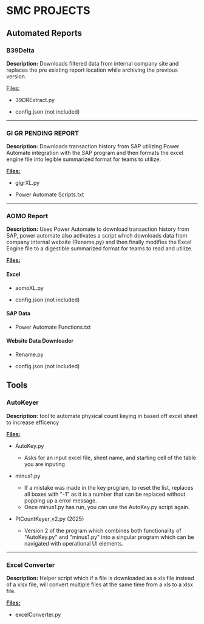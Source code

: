 # SMC PROJECTS

## Automated Reports

### B39Delta

**Description:** Downloads filtered data from internal company site and replaces the pre existing report location while archiving the previous version.

<u> Files: </u>

- 39DRExtract.py

- config.json (not included)

---

### GI GR PENDING REPORT

**Description:** Downloads transaction history from SAP utilizing Power Automate integration with the SAP program and then formats the excel engine file into legible summarized format for teams to utilize.

**<u> Files: </u>**

- gigrXL.py

- Power Automate Scripts.txt

---

### AOMO Report

**Description:** Uses Power Automate to download transaction history from SAP, power automate also activates a script which downloads data from company internal website (Rename.py) and then finally modifies the Excel Engine file to a digestible summarized format for teams to read and utilize.

**<u> Files: </u>**

#### Excel

- aomoXL.py

- config.json (not included)

#### SAP Data

- Power Automate Functions.txt

#### Website Data Downloader

- Rename.py

- config.json (not included)

## Tools

### AutoKeyer

**Description:** tool to automate physical count keying in based off excel sheet to increase efficency

**<u> Files: </u>**

- AutoKey.py

  - Asks for an input excel file, sheet name, and starting cell of the table you are inputing

- minus1.py

  - If a mistake was made in the key program, to reset the list, replaces all boxes with "-1" as it is a number that can be replaced without popping up a error message.
  - Once minus1.py has run, you can use the AutoKey.py script again.

- PICountKeyer_v2.py (2025)

  - Version 2 of the program which combines both functionality of "AutoKey.py" and "minus1.py" into a singular program which can be navigated with operational UI elements.

---

### Excel Converter

**Description:** Helper script which if a file is downloaded as a xls file instead of a xlsx file, will convert multiple files at the same time from a xls to a xlsx file.

**<u> Files: </u>**

- excelConverter.py
